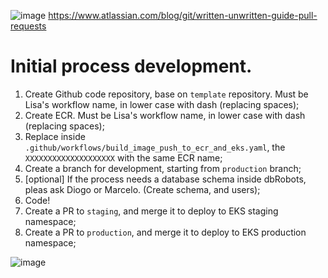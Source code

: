 ![image](https://user-images.githubusercontent.com/49169467/157120168-1e01c50c-2c67-4652-a036-edb9a9f4fff6.png)
https://www.atlassian.com/blog/git/written-unwritten-guide-pull-requests

# Initial process development.

1. Create Github code repository, base on `template` repository. Must be Lisa's workflow name, in lower case with dash (replacing spaces);
2. Create ECR. Must be Lisa's workflow name, in lower case with dash (replacing spaces);
3. Replace inside `.github/workflows/build_image_push_to_ecr_and_eks.yaml`, the `XXXXXXXXXXXXXXXXXXXX` with the same ECR name;
4. Create a branch for development, starting from `production` branch;
5. [optional] If the process needs a database schema inside dbRobots, pleas ask Diogo or Marcelo. (Create schema, and users);
6. Code!
7. Create a PR to `staging`, and merge it to deploy to EKS staging namespace;
8. Create a PR to `production`, and merge it to deploy to EKS production namespace;


![image](https://user-images.githubusercontent.com/49169467/179089171-35b4bf63-4f98-4f11-b21a-137aa6de5b26.png)
